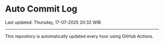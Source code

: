# Auto Commit Log

Last updated: Thursday, 17-07-2025 20:32 WIB

---

This repository is automatically updated every hour using GitHub Actions.
